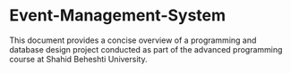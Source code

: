 # Event-Management-System
This document provides a concise overview of a  programming and database design project conducted as part of the  advanced programming course at Shahid Beheshti University.
